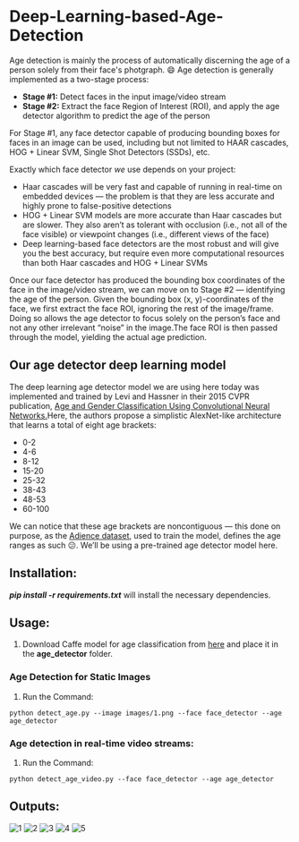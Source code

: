 # Deep-Learning-based-Age-Detection
Age detection is mainly the process of automatically discerning the age of a person solely from their face's photgraph. :smile: Age detection is generally implemented as a two-stage process:
* **Stage #1:** 
Detect faces in the input image/video stream
* **Stage #2:** 
Extract the face Region of Interest (ROI), and apply the age detector algorithm to predict the age of the person

For Stage #1, any face detector capable of producing bounding boxes for faces in an image can be used, including but not limited to HAAR cascades, HOG + Linear SVM, Single Shot Detectors (SSDs), etc.

Exactly which face detector *we* use depends on your project:

* Haar cascades will be very fast and capable of running in real-time on embedded devices — the problem is that they are less accurate and highly prone to false-positive detections
* HOG + Linear SVM models are more accurate than Haar cascades but are slower. They also aren’t as tolerant with occlusion (i.e., not all of the face visible) or viewpoint changes (i.e., different views of the face)
* Deep learning-based face detectors are the most robust and will give you the best accuracy, but require even more computational resources than both Haar cascades and HOG + Linear SVMs

Once our face detector has produced the bounding box coordinates of the face in the image/video stream, we can move on to Stage #2 — identifying the age of the person. Given the bounding box (x, y)-coordinates of the face, we first extract the face ROI, ignoring the rest of the image/frame. Doing so allows the age detector to focus solely on the person’s face and not any other irrelevant “noise” in the image.The face ROI is then passed through the model, yielding the actual age prediction.

## Our age detector deep learning model
The deep learning age detector model we are using here today was implemented and trained by Levi and Hassner in their 2015 CVPR publication, [Age and Gender Classification Using Convolutional Neural Networks.](https://talhassner.github.io/home/publication/2015_CVPR)Here, the authors propose a simplistic AlexNet-like architecture that learns a total of eight age brackets:
* 0-2
* 4-6
* 8-12
* 15-20
* 25-32
* 38-43
* 48-53
* 60-100

We can notice that these age brackets are noncontiguous — this done on purpose, as the [Adience dataset](https://talhassner.github.io/home/projects/Adience/Adience-data.html#agegender), used to train the model, defines the age ranges as such 😕.
We’ll be using a pre-trained age detector model here. 

## Installation:
***pip install -r requirements.txt*** will install the necessary dependencies.

## Usage:
1. Download Caffe model for age classification from [here](https://drive.google.com/file/d/1kiusFljZc9QfcIYdU2s7xrtWHTraHwmW/view) and place it in the **age_detector** folder.

### Age Detection for Static Images
1. Run the Command: 
```
python detect_age.py --image images/1.png --face face_detector --age age_detector
```

### Age detection in real-time video streams:
1. Run the Command: 
```
python detect_age_video.py --face face_detector --age age_detector
```

## Outputs:

![1](https://user-images.githubusercontent.com/29462447/103445094-02295280-4c96-11eb-8da1-31d8de63a699.png)
![2](https://user-images.githubusercontent.com/29462447/103445098-06557000-4c96-11eb-8d96-a0cf05f9410d.png)
![3](https://user-images.githubusercontent.com/29462447/103445104-0eadab00-4c96-11eb-92a5-6f881cd6e6b3.png)
![4](https://user-images.githubusercontent.com/29462447/103445106-153c2280-4c96-11eb-990c-83a2e21eef12.png)
![5](https://user-images.githubusercontent.com/29462447/103445109-166d4f80-4c96-11eb-8446-17f5ceed2af8.png)
